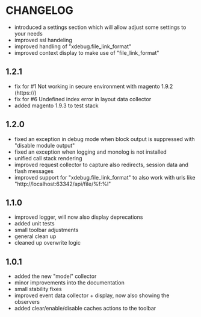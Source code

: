 CHANGELOG
=========
* introduced a settings section which will allow adjust some settings to your needs
* improved ssl handeling
* improved handling of "xdebug.file_link_format"
* improved context display to make use of "file_link_format"

1.2.1
-----
* fix for #1 Not working in secure environment with magento 1.9.2 (https://)
* fix for #6 Undefined index error in layout data collector 
* added magento 1.9.3 to test stack

1.2.0
-----
* fixed an exception in debug mode when block output is suppressed with "disable module output"
* fixed an exception when logging and monolog is not installed
* unified call stack rendering
* improved request collector to capture also redirects, session data and flash messages
* improved support for "xdebug.file_link_format" to also work with urls like "http://localhost:63342/api/file/%f:%l"

1.1.0
-----
* improved logger, will now also display deprecations
* added unit tests
* small toolbar adjustments
* general clean up
* cleaned up overwrite logic

1.0.1
-----

* added the new "model" collector
* minor improvements into the documentation
* small stability fixes
* improved event data collector + display, now also showing the observers 
* added clear/enable/disable caches actions to the toolbar
